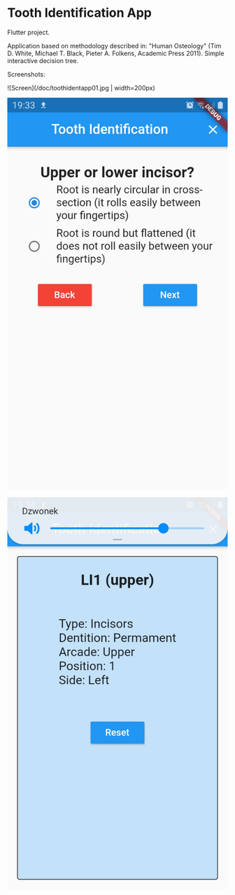 # Tooth Identification App

Flutter project. 

Application based on methodology described in: "Human Osteology" (Tim D. White, Michael T. Black, Pieter A. Folkens, Academic Press 2011).
Simple interactive decision tree.

Screenshots:

![Screen](/doc/toothidentapp01.jpg | width=200px)

![Screen](/doc/toothidentapp02.jpg)

![Screen](/doc/toothidentapp03.jpg)